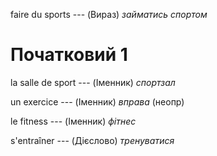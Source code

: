 faire du sports --- (Вираз)
*займатись спортом*



# Початковий 1
la salle de sport --- (Іменник)
*спортзал*



un exercice --- (Іменник)
*вправа* (неопр)



le fitness --- (Іменник)
*фітнес*



s'entraîner --- (Дієслово)
*тренуватися*